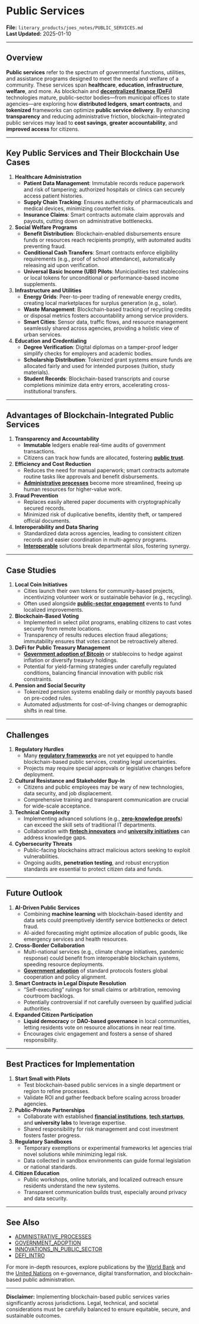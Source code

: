 # Public Services

**File:** `literary_products/joes_notes/PUBLIC_SERVICES.md`\
**Last Updated:** 2025-01-10

***

## Overview

**Public services** refer to the spectrum of governmental functions, utilities, and assistance programs designed to meet the needs and welfare of a community. These services span **healthcare**, **education**, **infrastructure**, **welfare**, and more. As blockchain and [**decentralized finance (DeFi)**](../../joes_notes/DEFI_BASICS.md) technologies mature, public-sector bodies—from municipal offices to state agencies—are exploring how **distributed ledgers**, **smart contracts**, and **tokenized** frameworks can optimize **public service delivery**. By enhancing **transparency** and reducing administrative friction, blockchain-integrated public services may lead to **cost savings**, **greater accountability**, and **improved access** for citizens.

***

## Key Public Services and Their Blockchain Use Cases

1. **Healthcare Administration**
   * **Patient Data Management**: Immutable records reduce paperwork and risk of tampering; authorized hospitals or clinics can securely access patient histories.
   * **Supply Chain Tracking**: Ensures authenticity of pharmaceuticals and medical devices, minimizing counterfeit risks.
   * **Insurance Claims**: Smart contracts automate claim approvals and payouts, cutting down on administrative bottlenecks.
2. **Social Welfare Programs**
   * **Benefit Distribution**: Blockchain-enabled disbursements ensure funds or resources reach recipients promptly, with automated audits preventing fraud.
   * **Conditional Cash Transfers**: Smart contracts enforce eligibility requirements (e.g., proof of school attendance), automatically releasing aid upon verification.
   * **Universal Basic Income (UBI) Pilots**: Municipalities test stablecoins or local tokens for unconditional or performance-based income supplements.
3. **Infrastructure and Utilities**
   * **Energy Grids**: Peer-to-peer trading of renewable energy credits, creating local marketplaces for surplus generation (e.g., solar).
   * **Waste Management**: Blockchain-based tracking of recycling credits or disposal metrics fosters accountability among service providers.
   * **Smart Cities**: Sensor data, traffic flows, and resource management seamlessly shared across agencies, providing a holistic view of urban services.
4. **Education and Credentialing**
   * **Degree Verification**: Digital diplomas on a tamper-proof ledger simplify checks for employers and academic bodies.
   * **Scholarship Distribution**: Tokenized grant systems ensure funds are allocated fairly and used for intended purposes (tuition, study materials).
   * **Student Records**: Blockchain-based transcripts and course completions minimize data entry errors, accelerating cross-institutional transfers.

***

## Advantages of Blockchain-Integrated Public Services

1. **Transparency and Accountability**
   * **Immutable** ledgers enable real-time audits of government transactions.
   * Citizens can track how funds are allocated, fostering [**public trust**](PUBLIC_TRUST.md).
2. **Efficiency and Cost Reduction**
   * Reduces the need for manual paperwork; smart contracts automate routine tasks like approvals and benefit disbursements.
   * [**Administrative processes**](ADMINISTRATIVE_PROCESSES.md) become more streamlined, freeing up human resources for higher-value work.
3. **Fraud Prevention**
   * Replaces easily altered paper documents with cryptographically secured records.
   * Minimized risk of duplicative benefits, identity theft, or tampered official documents.
4. **Interoperability and Data Sharing**
   * Standardized data across agencies, leading to consistent citizen records and easier coordination in multi-agency programs.
   * [**Interoperable**](../../joes_notes/BLOCKCHAIN_INTEROPERABILITY.md) solutions break departmental silos, fostering synergy.

***

## Case Studies

1. **Local Coin Initiatives**
   * Cities launch their own tokens for community-based projects, incentivizing volunteer work or sustainable behavior (e.g., recycling).
   * Often used alongside [**public-sector engagement**](PUBLIC_SECTOR_ENGAGEMENT.md) events to fund localized improvements.
2. **Blockchain-Based Voting**
   * Implemented in select pilot programs, enabling citizens to cast votes securely from remote locations.
   * Transparency of results reduces election fraud allegations; immutability ensures that votes cannot be retroactively altered.
3. **DeFi for Public Treasury Management**
   * [**Government adoption of Bitcoin**](GOVERNMENT_ADOPTION.md) or stablecoins to hedge against inflation or diversify treasury holdings.
   * Potential for yield-farming strategies under carefully regulated conditions, balancing financial innovation with public risk constraints.
4. **Pension and Social Security**
   * Tokenized pension systems enabling daily or monthly payouts based on pre-coded rules.
   * Automated adjustments for cost-of-living changes or demographic shifts in real time.

***

## Challenges

1. **Regulatory Hurdles**
   * Many [**regulatory frameworks**](REGULATORY_FRAMEWORKS.md) are not yet equipped to handle blockchain-based public services, creating legal uncertainties.
   * Projects may require special approvals or legislative changes before deployment.
2. **Cultural Resistance and Stakeholder Buy-In**
   * Citizens and public employees may be wary of new technologies, data security, and job displacement.
   * Comprehensive training and transparent communication are crucial for wide-scale acceptance.
3. **Technical Complexity**
   * Implementing advanced solutions (e.g., [**zero-knowledge proofs**](../CRYPTO/CRYPTOGRAPHY_BASICS.md#zero-knowledge-proofs-zkps)) can exceed the skill sets of traditional IT departments.
   * Collaboration with [**fintech innovators**](../../joes_notes/FINTECH_INNOVATORS.md) and [**university initiatives**](UNIVERSITY_INITIATIVES.md) can address knowledge gaps.
4. **Cybersecurity Threats**
   * Public-facing blockchains attract malicious actors seeking to exploit vulnerabilities.
   * Ongoing audits, **penetration testing**, and robust encryption standards are essential to protect citizen data and funds.

***

## Future Outlook

1. **AI-Driven Public Services**
   * Combining **machine learning** with blockchain-based identity and data sets could preemptively identify service bottlenecks or detect fraud.
   * AI-aided forecasting might optimize allocation of public goods, like emergency services and health resources.
2. **Cross-Border Collaboration**
   * Multi-national services (e.g., climate change initiatives, pandemic response) could benefit from interoperable blockchain systems, speeding resource deployments.
   * [**Government adoption**](GOVERNMENT_ADOPTION.md) of standard protocols fosters global cooperation and policy alignment.
3. **Smart Contracts in Legal Dispute Resolution**
   * “Self-executing” rulings for small claims or arbitration, removing courtroom backlogs.
   * Potentially controversial if not carefully overseen by qualified judicial authorities.
4. **Expanded Citizen Participation**
   * **Liquid democracy** or **DAO-based governance** in local communities, letting residents vote on resource allocations in near real time.
   * Encourages civic engagement and fosters a sense of shared responsibility.

***

## Best Practices for Implementation

1. **Start Small with Pilots**
   * Test blockchain-based public services in a single department or region to refine processes.
   * Validate ROI and gather feedback before scaling across broader agencies.
2. **Public-Private Partnerships**
   * Collaborate with established [**financial institutions**](../STRATEGY/FINANCIAL_INSTITUTIONS.md), [**tech startups**](../../joes_notes/FINTECH_INNOVATORS.md), and **university labs** to leverage expertise.
   * Shared responsibility for risk management and cost investment fosters faster progress.
3. **Regulatory Sandboxes**
   * Temporary exemptions or experimental frameworks let agencies trial novel solutions while minimizing legal risk.
   * Data collected in sandbox environments can guide formal legislation or national standards.
4. **Citizen Education**
   * Public workshops, online tutorials, and localized outreach ensure residents understand the new systems.
   * Transparent communication builds trust, especially around privacy and data security.

***

## See Also

* [ADMINISTRATIVE\_PROCESSES](ADMINISTRATIVE_PROCESSES.md)
* [GOVERNMENT\_ADOPTION](GOVERNMENT_ADOPTION.md)
* [INNOVATIONS\_IN\_PUBLIC\_SECTOR](../STRATEGY/INNOVATIONS_IN_PUBLIC_SECTOR.md)
* [DEFI\_INTRO](../CRYPTO/DEFI_INTRO.md)

For more in-depth resources, explore publications by the [World Bank](https://www.worldbank.org/) and the [United Nations](https://www.un.org/) on e-governance, digital transformation, and blockchain-based public administration.

***

**Disclaimer:** Implementing blockchain-based public services varies significantly across jurisdictions. Legal, technical, and societal considerations must be carefully balanced to ensure equitable, secure, and sustainable outcomes.

